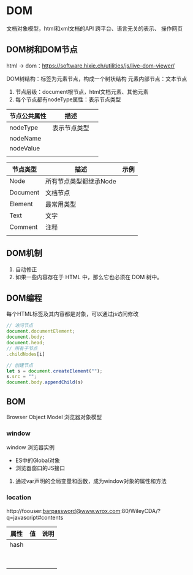 # DOM

文档对象模型，html和xml文档的API
跨平台、语言无关的表示、 操作网页





## DOM树和DOM节点

html → dom：https://software.hixie.ch/utilities/js/live-dom-viewer/

DOM树结构：标签为元素节点，构成一个树状结构
元素内部节点：文本节点

1. 节点层级：document根节点，html文档元素、其他元素
1. 每个节点都有nodeType属性：表示节点类型



| 节点公共属性 | 描述         |      |
| ------------ | ------------ | ---- |
| nodeType     | 表示节点类型 |      |
| nodeName     |              |      |
| nodeValue    |              |      |
|              |              |      |



| 节点类型 | 描述                   | 示例 |
| -------- | ---------------------- | ---- |
| Node     | 所有节点类型都继承Node |      |
| Document | 文档节点               |      |
| Element  | 最常用类型             |      |
| Text     | 文字                   |      |
| Comment  | 注释                   |      |
|          |                        |      |



## DOM机制

1. 自动修正
2. 如果一些内容存在于 HTML 中，那么它也必须在 DOM 树中。

## DOM编程

每个HTML标签及其内容都是对象，可以通过js访问修改

```js
// 访问节点
document.documentElement;
document.body;
document.head;
// 所有子节点
.childNodes[i]

// 创建节点
let s = document.createElement("");
s.src = "";
document.body.appendChild(s)

```



## BOM

Browser Object Model 浏览器对象模型

### window

window 浏览器实例

- ES中的Global对象
- 浏览器窗口的JS接口



1. 通过var声明的全局变量和函数，成为window对象的属性和方法

### location

http://foouser:barpassword@www.wrox.com:80/WileyCDA/?q=javascript#contents

| 属性 | 值   | 说明 |
| ---- | ---- | ---- |
| hash |      |      |
|      |      |      |
|      |      |      |
|      |      |      |
|      |      |      |
|      |      |      |
|      |      |      |
|      |      |      |
|      |      |      |


